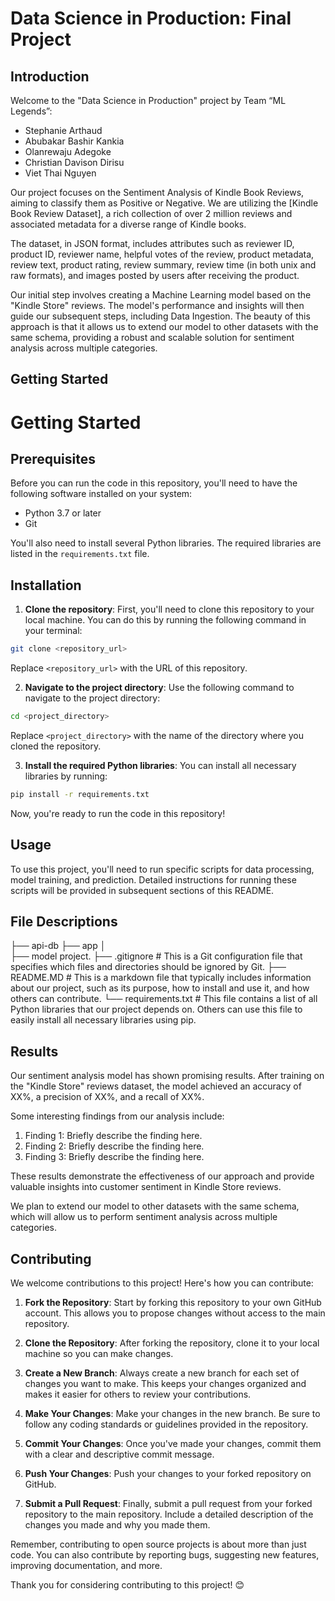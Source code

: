 # Data Science in Production: Final Project

## Introduction

Welcome to the "Data Science in Production" project by Team “ML Legends”:

- Stephanie Arthaud
- Abubakar Bashir Kankia
- Olanrewaju Adegoke
- Christian Davison Dirisu
- Viet Thai Nguyen

Our project focuses on the Sentiment Analysis of Kindle Book Reviews, aiming to classify them as Positive or Negative. We are utilizing the [Kindle Book Review Dataset], a rich collection of over 2 million reviews and associated metadata for a diverse range of Kindle books.

The dataset, in JSON format, includes attributes such as reviewer ID, product ID, reviewer name, helpful votes of the review, product metadata, review text, product rating, review summary, review time (in both unix and raw formats), and images posted by users after receiving the product.

Our initial step involves creating a Machine Learning model based on the "Kindle Store" reviews. The model's performance and insights will then guide our subsequent steps, including Data Ingestion. The beauty of this approach is that it allows us to extend our model to other datasets with the same schema, providing a robust and scalable solution for sentiment analysis across multiple categories.

## Getting Started

# Getting Started

## Prerequisites

Before you can run the code in this repository, you'll need to have the following software installed on your system:

- Python 3.7 or later
- Git

You'll also need to install several Python libraries. The required libraries are listed in the `requirements.txt` file.

## Installation

1. **Clone the repository**: First, you'll need to clone this repository to your local machine. You can do this by running the following command in your terminal:

```bash
git clone <repository_url>
```

Replace `<repository_url>` with the URL of this repository.

2. **Navigate to the project directory**: Use the following command to navigate to the project directory:

```bash
cd <project_directory>
```

Replace `<project_directory>` with the name of the directory where you cloned the repository.

3. **Install the required Python libraries**: You can install all necessary libraries by running:

```bash
pip install -r requirements.txt
```

Now, you're ready to run the code in this repository!

## Usage

To use this project, you'll need to run specific scripts for data processing, model training, and prediction. Detailed instructions for running these scripts will be provided in subsequent sections of this README.

## File Descriptions

├── api-db
├── app
│  
├── model
project.
├── .gitignore # This is a Git configuration file that specifies which files and directories should be ignored by Git.
├── README.MD # This is a markdown file that typically includes information about our project, such as its purpose, how to install and use it, and how others can contribute.
└── requirements.txt # This file contains a list of all Python libraries that our project depends on. Others can use this file to easily install all necessary libraries using pip.

## Results

Our sentiment analysis model has shown promising results. After training on the "Kindle Store" reviews dataset, the model achieved an accuracy of XX%, a precision of XX%, and a recall of XX%.

Some interesting findings from our analysis include:

1. Finding 1: Briefly describe the finding here.
2. Finding 2: Briefly describe the finding here.
3. Finding 3: Briefly describe the finding here.

These results demonstrate the effectiveness of our approach and provide valuable insights into customer sentiment in Kindle Store reviews.

We plan to extend our model to other datasets with the same schema, which will allow us to perform sentiment analysis across multiple categories.

## Contributing

We welcome contributions to this project! Here's how you can contribute:

1. **Fork the Repository**: Start by forking this repository to your own GitHub account. This allows you to propose changes without access to the main repository.

2. **Clone the Repository**: After forking the repository, clone it to your local machine so you can make changes.

3. **Create a New Branch**: Always create a new branch for each set of changes you want to make. This keeps your changes organized and makes it easier for others to review your contributions.

4. **Make Your Changes**: Make your changes in the new branch. Be sure to follow any coding standards or guidelines provided in the repository.

5. **Commit Your Changes**: Once you've made your changes, commit them with a clear and descriptive commit message.

6. **Push Your Changes**: Push your changes to your forked repository on GitHub.

7. **Submit a Pull Request**: Finally, submit a pull request from your forked repository to the main repository. Include a detailed description of the changes you made and why you made them.

Remember, contributing to open source projects is about more than just code. You can also contribute by reporting bugs, suggesting new features, improving documentation, and more.

Thank you for considering contributing to this project! 😊
